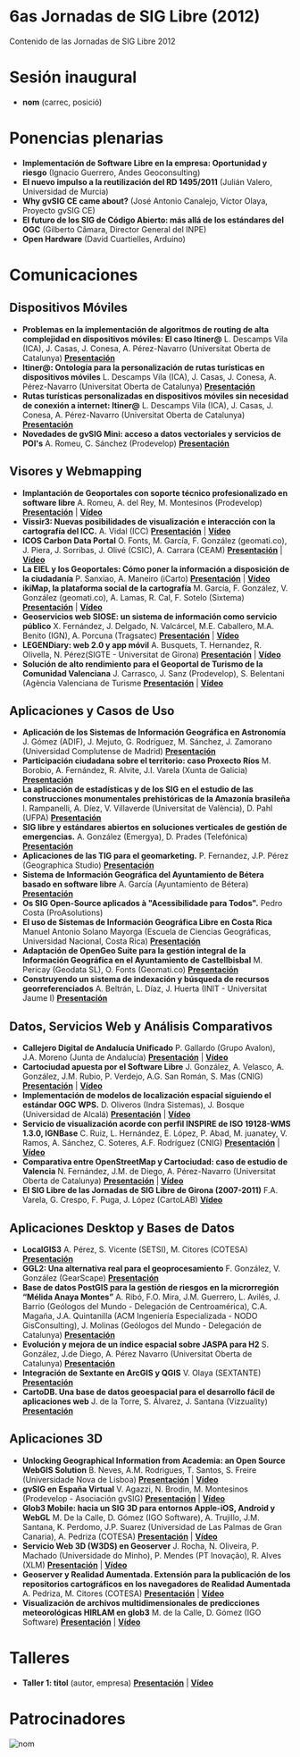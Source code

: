 # 6as Jornadas de SIG Libre (2012)

Contenido de las Jornadas de SIG Libre 2012

Sesión inaugural
==================

* **nom** (carrec, posició)

Ponencias plenarias
====================

* **Implementación de Software Libre en la empresa: Oportunidad y riesgo** (Ignacio Guerrero, Andes Geoconsulting)
* **El nuevo impulso a la reutilización del RD 1495/2011** (Julián Valero, Universidad de Murcia)
* **Why gvSIG CE came about?** (José Antonio Canalejo, Víctor Olaya, Proyecto gvSIG CE)
* **El futuro de los SIG de Código Abierto: más allá de los estándares del OGC** (Gilberto Câmara, Director General del INPE)
* **Open Hardware** (David Cuartielles, Arduino)

Comunicaciones
=================

Dispositivos Móviles
---------------------------

* **Problemas en la implementación de algoritmos de routing de alta complejidad en dispositivos móviles: El caso Itiner@** L. Descamps Vila (ICA), J. Casas, J. Conesa, A. Pérez-Navarro (Universitat Oberta de Catalunya) **[Presentación](https://dugi-doc.udg.edu/handle/10256/4263)** 
* **Itiner@: Ontología para la personalización de rutas turísticas en dispositivos móviles** L. Descamps Vila (ICA), J. Casas, J. Conesa, A. Pérez-Navarro (Universitat Oberta de Catalunya) **[Presentación](https://dugi-doc.udg.edu/handle/10256/4295)** 
* **Rutas turísticas personalizadas en dispositivos móviles sin necesidad de conexión a internet: Itiner@** L. Descamps Vila (ICA), J. Casas, J. Conesa, A. Pérez-Navarro (Universitat Oberta de Catalunya) **[Presentación](https://dugi-doc.udg.edu/handle/10256/4314)** 
* **Novedades de gvSIG Mini: acceso a datos vectoriales y servicios de POI's** A. Romeu, C. Sánchez (Prodevelop) **[Presentación](https://dugi-doc.udg.edu/handle/10256/4315)** 


Visores y Webmapping
---------------------------

* **Implantación de Geoportales con soporte técnico profesionalizado en software libre** A. Romeu, A. del Rey, M. Montesinos (Prodevelop) **[Presentación](https://dugi-doc.udg.edu/handle/10256/4194)** | **[Vídeo](http://diobma.udg.edu/handle/10256.1/2447)**
* **Vissir3: Nuevas posibilidades de visualización e interacción con la cartografía del ICC.** A. Vidal (ICC) **[Presentación](https://dugi-doc.udg.edu/handle/10256/4195)** | **[Vídeo](http://diobma.udg.edu/handle/10256.1/2448)**
* **ICOS Carbon Data Portal** O. Fonts, M. García, F. González (geomati.co), J. Piera, J. Sorribas, J. Olivé (CSIC), A. Carrara (CEAM)  **[Presentación](https://dugi-doc.udg.edu/handle/10256/4196)** | **[Vídeo](http://diobma.udg.edu/handle/10256.1/2449)** 
* **La EIEL y los Geoportales: Cómo poner la información a disposición de la ciudadanía** P. Sanxiao, A. Maneiro (iCarto) **[Presentación](https://dugi-doc.udg.edu/handle/10256/4197)** | **[Vídeo](http://diobma.udg.edu/handle/10256.1/2450)**
* **ikiMap, la plataforma social de la cartografía** M. García, F. González, V. González (geomati.co), A. Lamas, R. Cal, F. Sotelo (Sixtema) **[Presentación](https://dugi-doc.udg.edu/handle/10256/4198)** | **[Vídeo](http://diobma.udg.edu/handle/10256.1/2451)**
* **Geoservicios web SIOSE: un sistema de información como servicio público** X. Fernández, J. Delgado, N. Valcárcel, M.E. Caballero, M.A. Benito (IGN), A. Porcuna (Tragsatec) **[Presentación](https://dugi-doc.udg.edu/handle/10256/4199)** | **[Vídeo](http://diobma.udg.edu/handle/10256.1/2452)**
* **LEGENDiary: web 2.0 y app móvil** A. Busquets, T. Hernandez, R. Olivella, N. Pérez(SIGTE - Universitat de Girona)  **[Presentación](https://dugi-doc.udg.edu/handle/10256/4200)** | **[Vídeo](http://diobma.udg.edu/handle/10256.1/2453)**
* **Solución de alto rendimiento para el Geoportal de Turismo de la Comunidad Valenciana** J. Carrasco, J. Sanz (Prodevelop), S. Belentani (Agència Valenciana de Turisme **[Presentación](https://dugi-doc.udg.edu/handle/10256/4201)** | **[Vídeo](http://diobma.udg.edu/handle/10256.1/2454)**


Aplicaciones y Casos de Uso
---------------------------

* **Aplicación de los Sistemas de Información Geográfica en Astronomía** J. Gómez (ADIF), J. Mejuto, G. Rodríguez, M. Sánchez, J. Zamorano (Universidad Complutense de Madrid) **[Presentación](https://dugi-doc.udg.edu/handle/10256/4323)**
* **Participación ciudadana sobre el territorio: caso Proxecto Ríos** M. Borobio, A. Fernández, R. Alvite, J.I. Varela (Xunta de Galicia) **[Presentación](https://dugi-doc.udg.edu/handle/10256/4324)**
* **La aplicación de estadísticas y de los SIG en el estudio de las construcciones monumentales prehistóricas de la Amazonía brasileña** I. Rampanelli, A. Díez, V. Villaverde (Universitat de València), D. Pahl (UFPA)  **[Presentación](https://dugi-doc.udg.edu/handle/10256/4337)**
* **SIG libre y estándares abiertos en soluciones verticales de gestión de emergencias.** A. González (Emergya), D. Prades (Telefónica) **[Presentación](https://dugi-doc.udg.edu/handle/10256/4338)**
* **Aplicaciones de las TIG para el geomarketing.** P. Fernandez, J.P. Pérez (Geographica Studio) **[Presentación](https://dugi-doc.udg.edu/handle/10256/4982)**
* **Sistema de Información Geográfica del Ayuntamiento de Bétera basado en software libre** A. García (Ayuntamiento de Bétera) **[Presentación](https://dugi-doc.udg.edu/handle/10256/4983)** 
* **Os SIG Open-Source aplicados à "Acessibilidade para Todos".** Pedro Costa (ProAsolutions) 
* **El uso de Sistemas de Información Geográfica Libre en Costa Rica** Manuel Antonio Solano Mayorga (Escuela de Ciencias Geográficas, Universidad Nacional, Costa Rica) **[Presentación](https://dugi-doc.udg.edu/handle/10256/4233)** 
* **Adaptación de OpenGeo Suite para la gestión integral de la Información Geográfica en el Ayuntamiento de Castellbisbal** M. Pericay (Geodata SL), O. Fonts (Geomati.co) **[Presentación](https://dugi-doc.udg.edu/handle/10256/5842)** 
* **Construyendo un sistema de indexación y búsqueda de recursos georreferenciados** A. Beltrán, L. Díaz, J. Huerta (INIT - Universitat Jaume I) **[Presentación](https://dugi-doc.udg.edu/handle/10256/5856)** 


Datos, Servicios Web y Análisis Comparativos
---------------------------

* **Callejero Digital de Andalucía Unificado** P. Gallardo (Grupo Avalon), J.A. Moreno (Junta de Andalucía) **[Presentación](https://dugi-doc.udg.edu/handle/10256/4204)** | **[Vídeo](http://diobma.udg.edu/handle/10256.1/2457)**
* **Cartociudad apuesta por el Software Libre** J. González, A. Velasco, A. González, J.M. Rubio, P. Verdejo, A.G. San Román, S. Mas (CNIG) **[Presentación](https://dugi-doc.udg.edu/handle/10256/4205)** | **[Vídeo](http://diobma.udg.edu/handle/10256.1/2458)**
* **Implementación de modelos de localización espacial siguiendo el estándar OGC WPS.** D. Oliveros (Indra Sistemas), J. Bosque (Universidad de Alcalá) **[Presentación](https://dugi-doc.udg.edu/handle/10256/4206)** | **[Vídeo](http://diobma.udg.edu/handle/10256.1/2459)**
* **Servicio de visualización acorde con perfil INSPIRE de ISO 19128-WMS 1.3.0, IGNBase**  C. Ruiz, L. Hernández, E. López, P. Abad, M. juanatey, V. Ramos, A. Sánchez, C. Soteres, A.F. Rodríguez (CNIG)  **[Presentación](https://dugi-doc.udg.edu/handle/10256/4207)** | **[Vídeo](http://diobma.udg.edu/handle/10256.1/2460)**
* **Comparativa entre OpenStreetMap y Cartociudad: caso de estudio de Valencia** N. Fernández, J.M. de Diego, A. Pérez-Navarro (Universitat Oberta de Catalunya)  **[Presentación](https://dugi-doc.udg.edu/handle/10256/4224)** | **[Vídeo](http://diobma.udg.edu/handle/10256.1/2461)**
* **El SIG Libre de las Jornadas de SIG Libre de Girona (2007-2011)** F.A. Varela, G. Crespo, F. Puga, J. López (CartoLAB)  **[Vídeo](http://diobma.udg.edu/handle/10256.1/2462)**


Aplicaciones Desktop y Bases de Datos
---------------------------
* **LocalGIS3** A. Pérez, S. Vicente (SETSI), M. Citores (COTESA) **[Presentación](https://dugi-doc.udg.edu/handle/10256/5857)** 
* **GGL2: Una alternativa real para el geoprocesamiento** F. González, V. González (GearScape) **[Presentación](https://dugi-doc.udg.edu/handle/10256/5858)** 
* **Base de datos PostGIS para la gestión de riesgos en la microrregión “Mélida Anaya Montes”** A. Ribó, F.O. Mira, J.M. Guerrero, L. Avilés, J. Barrio (Geólogos del Mundo - Delegación de Centroamérica), C.A. Magaña, J.A. Quintanilla (ACM Ingeniería Especializada - NODO GisConsulting), J. Molinas (Geólogos del Mundo - Delegación de Catalunya) **[Presentación](https://dugi-doc.udg.edu/handle/10256/5859)** 
* **Evolución y mejora de un índice espacial sobre JASPA para H2** S. González, J.de Diego, A. Pérez Navarro (Universitat Oberta de Catalunya) **[Presentación](https://dugi-doc.udg.edu/handle/10256/5868)** 
* **Integración de Sextante en ArcGIS y QGIS** V. Olaya (SEXTANTE) **[Presentación](https://dugi-doc.udg.edu/handle/10256/5869)** 
* **CartoDB. Una base de datos geoespacial para el desarrollo fácil de aplicaciones web** J. de la Torre, S. Álvarez, J. Santana (Vizzuality)  **[Presentación](https://dugi-doc.udg.edu/handle/10256/5870)**

Aplicaciones 3D
---------------------------
* **Unlocking Geographical Information from Academia: an Open Source WebGIS Solution** B. Neves, A.M. Rodrigues, T. Santos, S. Freire (Universidade Nova de Lisboa)  **[Presentación](https://dugi-doc.udg.edu/handle/10256/4226)** | **[Vídeo](http://diobma.udg.edu/handle/10256.1/2463)**
* **gvSIG en España Virtual** V. Agazzi, N. Brodin, M. Montesinos (Prodevelop - Asociación gvSIG) **[Presentación](https://dugi-doc.udg.edu/handle/10256/4227)** | **[Vídeo](http://diobma.udg.edu/handle/10256.1/2464)**
* **Glob3 Mobile: hacia un SIG 3D para entornos Apple-iOS, Android y WebGL** M. De la Calle, D. Gómez (IGO Software), A. Trujillo, J.M. Santana, K. Perdomo, J.P. Suarez (Universidad de Las Palmas de Gran Canaria), A. Pedriza (COTESA) **[Presentación](https://dugi-doc.udg.edu/handle/10256/4228)** | **[Vídeo](http://diobma.udg.edu/handle/10256.1/2465)**
* **Servicio Web 3D (W3DS) en Geoserver** J. Rocha, N. Oliveira, P. Machado (Universidade do Minho), P. Mendes (PT Inovação), R. Alves (XLM) **[Presentación](https://dugi-doc.udg.edu/handle/10256/4229)** | **[Vídeo](http://diobma.udg.edu/handle/10256.1/2466)**
* **Geoserver y Realidad Aumentada. Extensión para la publicación de los repositorios cartográficos en los navegadores de Realidad Aumentada** A. Pedriza, M. Citores (COTESA) **[Presentación](https://dugi-doc.udg.edu/handle/10256/4230)** | **[Vídeo](http://diobma.udg.edu/handle/10256.1/2467)**
* **Visualización de archivos multidimensionales de predicciones meteorológicas HIRLAM en glob3** M. de la Calle, D. Gómez (IGO Software) **[Presentación](https://dugi-doc.udg.edu/handle/10256/4231)** | **[Vídeo](http://diobma.udg.edu/handle/10256.1/2468)**

Talleres
========

* **Taller 1: titol** (autor, empresa) **[Presentación]()** | **[Vídeo]()** 

Patrocinadores
==============

![nom](img/fitxer.jpg)
